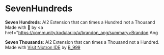# SevenHundreds

**Seven Hundreds**:
AI2 Extension that can times a Hundred not a Thousand
Made with 💖 by <a href="https://community.kodular.io/u/brandon_ang/summary>Brandon Ang</a>

**Seven Thousands**:
AI2 Extension that can times a Thousand not a Hundred.
Made with <a href="https://ide.niotron.com">Visit Niotron IDE</a> by <a href="https://community.niotron.com/u/b_999/activity">B_999</a>
